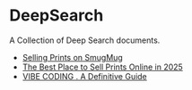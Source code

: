# DeepSearch
A Collection of Deep Search documents.

 - [Selling Prints on SmugMug](https://deepsearch.banast.as/print-sales-smugmug.pdf)
 - [The Best Place to Sell Prints Online in 2025](https://deepsearch.banast.as/print-sales-2025.pdf)
 - [VIBE CODING . A Definitive Guide](https://deepsearch.banast.as/vibe-coding.pdf)
